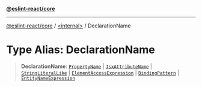[**@eslint-react/core**](../../README.md)

***

[@eslint-react/core](../../README.md) / [\<internal\>](../README.md) / DeclarationName

# Type Alias: DeclarationName

> **DeclarationName**: [`PropertyName`](PropertyName.md) \| [`JsxAttributeName`](JsxAttributeName.md) \| [`StringLiteralLike`](StringLiteralLike.md) \| [`ElementAccessExpression`](../interfaces/ElementAccessExpression.md) \| [`BindingPattern`](BindingPattern.md) \| [`EntityNameExpression`](EntityNameExpression.md)
